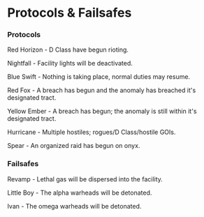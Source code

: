 # Protocols & Failsafes

### Protocols

Red Horizon - D Class have begun rioting.

Nightfall - Facility lights will be deactivated.

Blue Swift - Nothing is taking place, normal duties may resume.

Red Fox - A breach has begun and the anomaly has breached it's designated tract.

Yellow Ember - A breach has begun; the anomaly is still within it's designated tract.

Hurricane - Multiple hostiles; rogues/D Class/hostile GOIs.

Spear - An organized raid has begun on onyx.


### Failsafes

Revamp - Lethal gas will be dispersed into the facility.

Little Boy - The alpha warheads will be detonated.

Ivan - The omega warheads will be detonated.
